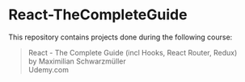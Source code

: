 # React-TheCompleteGuide

This repository contains projects done during the following course:

> React - The Complete Guide (incl Hooks, React Router, Redux)    
> by Maximilian Schwarzmüller  
> Udemy.com  
